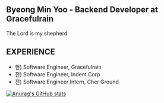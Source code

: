 ## Byeong Min Yoo - Backend Developer at Gracefulrain
The Lord is my shepherd

## EXPERIENCE
- 현) Software Engineer, Gracefulrain
- 전) Software Engineer, Indent Corp
- 전) Software Engineer Intern, Cher Ground

[![Anurag's GitHub stats](https://github-readme-stats.vercel.app/api?username=lordmyshepherd&show_icons=true&theme=radical)](https://github.com/anuraghazra/github-readme-stats)
